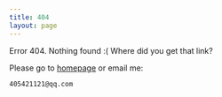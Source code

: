 ```yaml
---
title: 404
layout: page
---
```


Error 404. Nothing found :( Where did you get that link?

Please go to [homepage](/) or email me:

    405421121@qq.com

